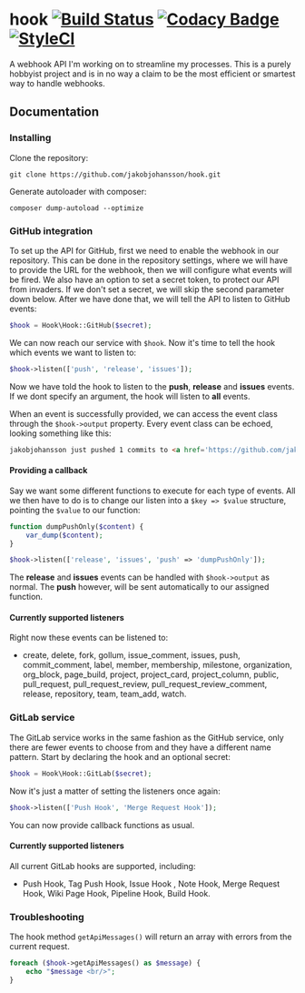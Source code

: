 # hook [![Build Status](https://travis-ci.org/jakobjohansson/hook.svg?branch=master)](https://travis-ci.org/jakobjohansson/hook) [![Codacy Badge](https://api.codacy.com/project/badge/Grade/aec1b5740a6b43bd8754ae2bfad56bc7)](https://www.codacy.com/app/jakobjohansson2/hook?utm_source=github.com&amp;utm_medium=referral&amp;utm_content=jakobjohansson/hook&amp;utm_campaign=Badge_Grade) [![StyleCI](https://styleci.io/repos/83210515/shield?branch=master)](https://styleci.io/repos/83210515)

A webhook API I'm working on to streamline my processes. This is a purely hobbyist project and is in no way a claim to be the most efficient or smartest way to handle webhooks.

## Documentation
### Installing
Clone the repository:
```
git clone https://github.com/jakobjohansson/hook.git
```
Generate autoloader with composer:
```
composer dump-autoload --optimize
```

### GitHub integration
To set up the API for GitHub, first we need to enable the webhook in our repository. This can be done in the repository settings, where we will have to provide the URL for the webhook, then we will configure what events will be fired. We also have an option to set a secret token, to protect our API from invaders. If we don't set a secret, we will skip the second parameter down below. After we have done that, we will tell the API to listen to GitHub events:
```php
$hook = Hook\Hook::GitHub($secret);
```
We can now reach our service with `$hook`. Now it's time to tell the hook which events we want to listen to:
```php
$hook->listen(['push', 'release', 'issues']);
```
Now we have told the hook to listen to the **push**, **release** and **issues** events. If we dont specify an argument, the hook will listen to **all** events.

When an event is successfully provided, we can access the event class through the `$hook->output` property. Every event class can be echoed, looking something like this:

```html
jakobjohansson just pushed 1 commits to <a href='https://github.com/jakobjohansson/hook/compare/39d5ea25f9fb...4891054ffb83'>jakobjohansson/hook</a>.
```

#### Providing a callback
Say we want some different functions to execute for each type of events. All we then have to do is to change our listen into a `$key => $value` structure, pointing the `$value` to our function:
```php
function dumpPushOnly($content) {
    var_dump($content);
}

$hook->listen(['release', 'issues', 'push' => 'dumpPushOnly']);
```
The **release** and **issues** events can be handled with `$hook->output` as normal. The **push** however, will be sent automatically to our assigned function.

#### Currently supported listeners
Right now these events can be listened to:
- create, delete, fork, gollum, issue_comment, issues, push, commit_comment, label, member, membership, milestone, organization, org_block, page_build, project, project_card, project_column, public, pull_request, pull_request_review, pull_request_review_comment, release, repository, team, team_add, watch.

### GitLab service
The GitLab service works in the same fashion as the GitHub service, only there are fewer events to choose from and they have a different name pattern. Start by declaring the hook and an optional secret:
```php
$hook = Hook\Hook::GitLab($secret);
```
Now it's just a matter of setting the listeners once again:
```php
$hook->listen(['Push Hook', 'Merge Request Hook']);
```
You can now provide callback functions as usual.

#### Currently supported listeners
All current GitLab hooks are supported, including:
- Push Hook, Tag Push Hook, Issue Hook , Note Hook, Merge Request Hook, Wiki Page Hook, Pipeline Hook, Build Hook.

### Troubleshooting
The hook method `getApiMessages()` will return an array with errors from the current request.
```php
foreach ($hook->getApiMessages() as $message) {
    echo "$message <br/>";
}
```

